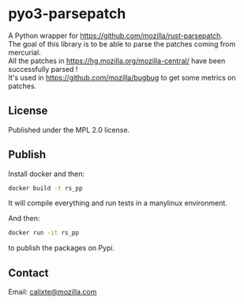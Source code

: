 # pyo3-parsepatch

A Python wrapper for https://github.com/mozilla/rust-parsepatch.  
The goal of this library is to be able to parse the patches coming from mercurial.  
All the patches in https://hg.mozilla.org/mozilla-central/ have been successfully parsed !  
It's used in https://github.com/mozilla/bugbug to get some metrics on patches.

## License

Published under the MPL 2.0 license.

## Publish

Install docker and then:
```sh
docker build -t rs_pp
```
It will compile everything and run tests in a manylinux environment.

And then:
```sh
docker run -it rs_pp
```
to publish the packages on Pypi.

## Contact

Email: calixte@mozilla.com
